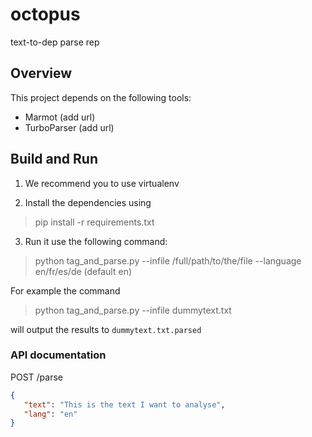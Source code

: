# octopus
text-to-dep parse rep

## Overview

This project depends on the following tools: 
 - Marmot (add url)
 - TurboParser (add url)
 
## Build and Run
1. We recommend you to use virtualenv 

2. Install the dependencies using
> pip install -r requirements.txt

3. Run it use the following command: 
> python tag_and_parse.py --infile /full/path/to/the/file --language en/fr/es/de (default en)

For example the command 
> python tag_and_parse.py --infile dummytext.txt

will output the results to `dummytext.txt.parsed`


### API documentation

POST /parse

```json
{
   "text": "This is the text I want to analyse",  
   "lang": "en"
}
```

